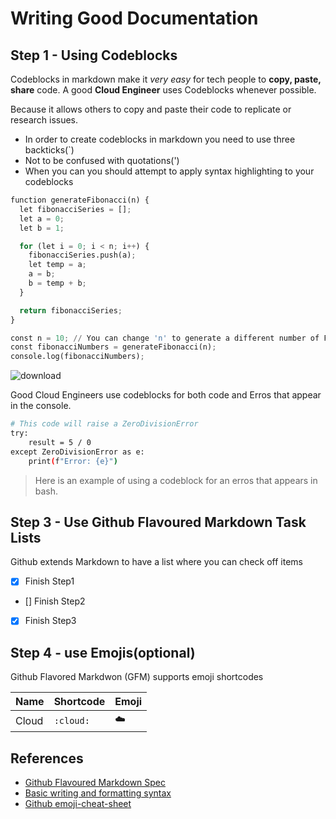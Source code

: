# Writing Good Documentation

## Step 1 - Using Codeblocks
Codeblocks in markdown make it *very easy* for tech people to **copy, paste, share** code.
A good __Cloud Engineer__ uses Codeblocks whenever possible.

Because it allows others to copy and paste their code to replicate or research issues.

- In order to create codeblocks in markdown you need to use three backticks(`)
- Not to be confused with quotations(')
- When you can you should attempt to apply syntax highlighting to your codeblocks

  

```python
function generateFibonacci(n) {
  let fibonacciSeries = [];
  let a = 0;
  let b = 1;

  for (let i = 0; i < n; i++) {
    fibonacciSeries.push(a);
    let temp = a;
    a = b;
    b = temp + b;
  }

  return fibonacciSeries;
}

const n = 10; // You can change 'n' to generate a different number of Fibonacci numbers
const fibonacciNumbers = generateFibonacci(n);
console.log(fibonacciNumbers);
```

![download](https://github.com/aardvark72/github-docs-examples/assets/125646400/c5dd0bfe-6ba0-41e4-8a93-9dbdcf8aab07)

Good Cloud Engineers use codeblocks for both code and Erros that appear in the console.


```bash
# This code will raise a ZeroDivisionError
try:
    result = 5 / 0
except ZeroDivisionError as e:
    print(f"Error: {e}")
```

> Here is an example of using a codeblock for an erros that appears in bash.


## Step 3 - Use Github Flavoured Markdown  Task Lists

Github extends Markdown to have a list where you can check off items

- [x] Finish Step1
- [] Finish Step2
- [x] Finish Step3


## Step 4 - use Emojis(optional)

Github Flavored Markdwon (GFM) supports emoji shortcodes

|Name|Shortcode|Emoji|
|---| --- | ---| 
| Cloud | `:cloud:`| :cloud: |





## References

- [Github Flavoured Markdown Spec](https://github.github.com/gfm/)
- [Basic writing and formatting syntax](https://docs.github.com/en/get-started/writing-on-github/getting-started-with-writing-and-formatting-on-github/basic-writing-and-formatting-syntax)
- [Github emoji-cheat-sheet](https://github.com/ikatyang/emoji-cheat-sheet/blob/master/README.md)

